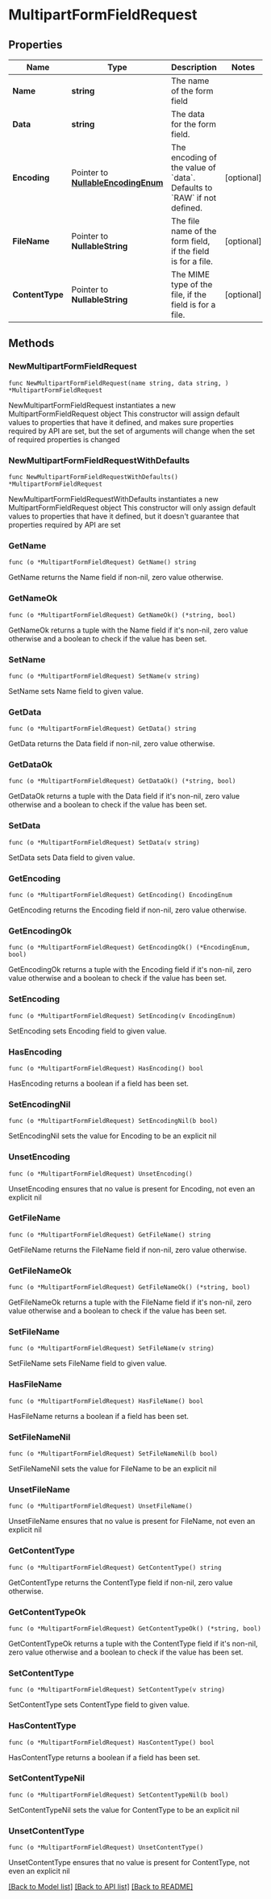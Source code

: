 # MultipartFormFieldRequest

## Properties

Name | Type | Description | Notes
------------ | ------------- | ------------- | -------------
**Name** | **string** | The name of the form field | 
**Data** | **string** | The data for the form field. | 
**Encoding** | Pointer to [**NullableEncodingEnum**](EncodingEnum.md) | The encoding of the value of &#x60;data&#x60;. Defaults to &#x60;RAW&#x60; if not defined. | [optional] 
**FileName** | Pointer to **NullableString** | The file name of the form field, if the field is for a file. | [optional] 
**ContentType** | Pointer to **NullableString** | The MIME type of the file, if the field is for a file. | [optional] 

## Methods

### NewMultipartFormFieldRequest

`func NewMultipartFormFieldRequest(name string, data string, ) *MultipartFormFieldRequest`

NewMultipartFormFieldRequest instantiates a new MultipartFormFieldRequest object
This constructor will assign default values to properties that have it defined,
and makes sure properties required by API are set, but the set of arguments
will change when the set of required properties is changed

### NewMultipartFormFieldRequestWithDefaults

`func NewMultipartFormFieldRequestWithDefaults() *MultipartFormFieldRequest`

NewMultipartFormFieldRequestWithDefaults instantiates a new MultipartFormFieldRequest object
This constructor will only assign default values to properties that have it defined,
but it doesn't guarantee that properties required by API are set

### GetName

`func (o *MultipartFormFieldRequest) GetName() string`

GetName returns the Name field if non-nil, zero value otherwise.

### GetNameOk

`func (o *MultipartFormFieldRequest) GetNameOk() (*string, bool)`

GetNameOk returns a tuple with the Name field if it's non-nil, zero value otherwise
and a boolean to check if the value has been set.

### SetName

`func (o *MultipartFormFieldRequest) SetName(v string)`

SetName sets Name field to given value.


### GetData

`func (o *MultipartFormFieldRequest) GetData() string`

GetData returns the Data field if non-nil, zero value otherwise.

### GetDataOk

`func (o *MultipartFormFieldRequest) GetDataOk() (*string, bool)`

GetDataOk returns a tuple with the Data field if it's non-nil, zero value otherwise
and a boolean to check if the value has been set.

### SetData

`func (o *MultipartFormFieldRequest) SetData(v string)`

SetData sets Data field to given value.


### GetEncoding

`func (o *MultipartFormFieldRequest) GetEncoding() EncodingEnum`

GetEncoding returns the Encoding field if non-nil, zero value otherwise.

### GetEncodingOk

`func (o *MultipartFormFieldRequest) GetEncodingOk() (*EncodingEnum, bool)`

GetEncodingOk returns a tuple with the Encoding field if it's non-nil, zero value otherwise
and a boolean to check if the value has been set.

### SetEncoding

`func (o *MultipartFormFieldRequest) SetEncoding(v EncodingEnum)`

SetEncoding sets Encoding field to given value.

### HasEncoding

`func (o *MultipartFormFieldRequest) HasEncoding() bool`

HasEncoding returns a boolean if a field has been set.

### SetEncodingNil

`func (o *MultipartFormFieldRequest) SetEncodingNil(b bool)`

 SetEncodingNil sets the value for Encoding to be an explicit nil

### UnsetEncoding
`func (o *MultipartFormFieldRequest) UnsetEncoding()`

UnsetEncoding ensures that no value is present for Encoding, not even an explicit nil
### GetFileName

`func (o *MultipartFormFieldRequest) GetFileName() string`

GetFileName returns the FileName field if non-nil, zero value otherwise.

### GetFileNameOk

`func (o *MultipartFormFieldRequest) GetFileNameOk() (*string, bool)`

GetFileNameOk returns a tuple with the FileName field if it's non-nil, zero value otherwise
and a boolean to check if the value has been set.

### SetFileName

`func (o *MultipartFormFieldRequest) SetFileName(v string)`

SetFileName sets FileName field to given value.

### HasFileName

`func (o *MultipartFormFieldRequest) HasFileName() bool`

HasFileName returns a boolean if a field has been set.

### SetFileNameNil

`func (o *MultipartFormFieldRequest) SetFileNameNil(b bool)`

 SetFileNameNil sets the value for FileName to be an explicit nil

### UnsetFileName
`func (o *MultipartFormFieldRequest) UnsetFileName()`

UnsetFileName ensures that no value is present for FileName, not even an explicit nil
### GetContentType

`func (o *MultipartFormFieldRequest) GetContentType() string`

GetContentType returns the ContentType field if non-nil, zero value otherwise.

### GetContentTypeOk

`func (o *MultipartFormFieldRequest) GetContentTypeOk() (*string, bool)`

GetContentTypeOk returns a tuple with the ContentType field if it's non-nil, zero value otherwise
and a boolean to check if the value has been set.

### SetContentType

`func (o *MultipartFormFieldRequest) SetContentType(v string)`

SetContentType sets ContentType field to given value.

### HasContentType

`func (o *MultipartFormFieldRequest) HasContentType() bool`

HasContentType returns a boolean if a field has been set.

### SetContentTypeNil

`func (o *MultipartFormFieldRequest) SetContentTypeNil(b bool)`

 SetContentTypeNil sets the value for ContentType to be an explicit nil

### UnsetContentType
`func (o *MultipartFormFieldRequest) UnsetContentType()`

UnsetContentType ensures that no value is present for ContentType, not even an explicit nil

[[Back to Model list]](../README.md#documentation-for-models) [[Back to API list]](../README.md#documentation-for-api-endpoints) [[Back to README]](../README.md)


